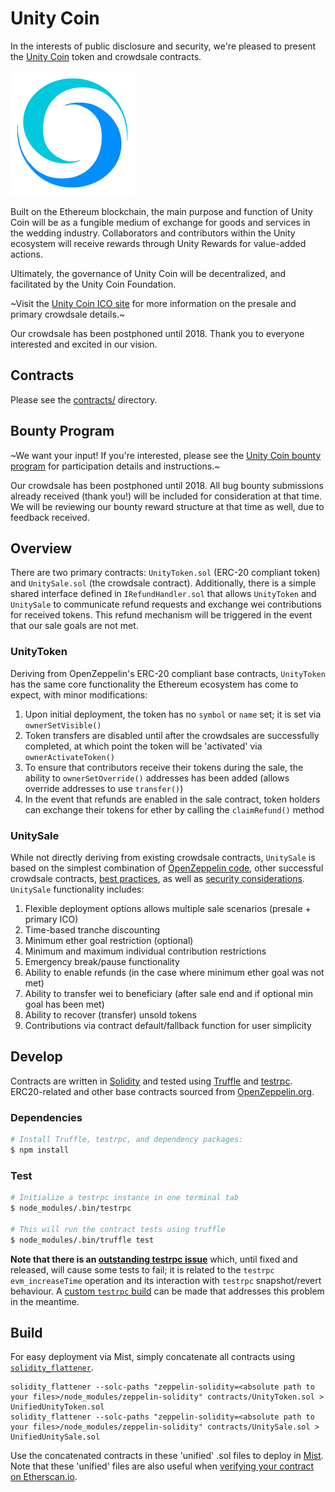 # Unity Coin
In the interests of public disclosure and security, we're pleased to present the [Unity Coin][unity coin] token and crowdsale contracts.

![Unity Coin](unitycoin-logo.png)

Built on the Ethereum blockchain, the main purpose and function of Unity Coin will be as a fungible medium of exchange for goods and services in the wedding industry. Collaborators and contributors within the Unity ecosystem will receive rewards through Unity Rewards for value-added actions.

Ultimately, the governance of Unity Coin will be decentralized, and facilitated by the Unity Coin Foundation.

~Visit the [Unity Coin ICO site][unity coin] for more information on the presale and primary crowdsale details.~

Our crowdsale has been postphoned until 2018. Thank you to everyone interested and excited in our vision.

## Contracts
Please see the [contracts/](contracts) directory.

## Bounty Program
~We want your input! If you're interested, please see the [Unity Coin bounty program][bounty program] for participation details and instructions.~

Our crowdsale has been postphoned until 2018. All bug bounty submissions already received (thank you!) will be included for consideration at that time. We will be reviewing our bounty reward structure at that time as well, due to feedback received.

## Overview
There are two primary contracts: `UnityToken.sol` (ERC-20 compliant token) and `UnitySale.sol` (the crowdsale contract). Additionally, there is a simple shared interface defined in `IRefundHandler.sol` that allows `UnityToken` and `UnitySale` to communicate refund requests and exchange wei contributions for received tokens. This refund mechanism will be triggered in the event that our sale goals are not met.

### UnityToken
Deriving from OpenZeppelin's ERC-20 compliant base contracts, `UnityToken` has the same core functionality the Ethereum ecosystem has come to expect, with minor modifications:
1. Upon initial deployment, the token has no `symbol` or `name` set; it is set via `ownerSetVisible()`
1. Token transfers are disabled until after the crowdsales are successfully completed, at which point the token will be 'activated' via `ownerActivateToken()`
1. To ensure that contributors receive their tokens during the sale, the ability to `ownerSetOverride()` addresses has been added (allows override addresses to use `transfer()`)
1. In the event that refunds are enabled in the sale contract, token holders can exchange their tokens for ether by calling the `claimRefund()` method

### UnitySale
While not directly deriving from existing crowdsale contracts, `UnitySale` is based on the simplest combination of [OpenZeppelin code][openzeppelin], other successful crowdsale contracts, [best practices][best practices], as well as [security considerations][security concerns]. `UnitySale` functionality includes:
1. Flexible deployment options allows multiple sale scenarios (presale + primary ICO)
1. Time-based tranche discounting
1. Minimum ether goal restriction (optional)
1. Minimum and maximum individual contribution restrictions
1. Emergency break/pause functionality
1. Ability to enable refunds (in the case where minimum ether goal was not met)
1. Ability to transfer wei to beneficiary (after sale end and if optional min goal has been met)
1. Ability to recover (transfer) unsold tokens
1. Contributions via contract default/fallback function for user simplicity

## Develop
Contracts are written in [Solidity][solidity] and tested using [Truffle][truffle] and [testrpc][testrpc]. ERC20-related and other base contracts sourced from [OpenZeppelin.org][openzeppelin].

### Dependencies
```bash
# Install Truffle, testrpc, and dependency packages:
$ npm install
```

### Test
```bash
# Initialize a testrpc instance in one terminal tab
$ node_modules/.bin/testrpc

# This will run the contract tests using truffle
$ node_modules/.bin/truffle test
```
**Note that there is an [outstanding testrpc issue][testrpc bug 390]** which, until fixed and released, will cause some tests to fail; it is related to the `testrpc` `evm_increaseTime` operation and its interaction with `testrpc` snapshot/revert behaviour. A [custom `testrpc` build][testrpc custom build workaround] can be made that addresses this problem in the meantime.

## Build
For easy deployment via Mist, simply concatenate all contracts using [`solidity_flattener`][solidity flattener].
```
solidity_flattener --solc-paths "zeppelin-solidity=<absolute path to your files>/node_modules/zeppelin-solidity" contracts/UnityToken.sol > UnifiedUnityToken.sol
solidity_flattener --solc-paths "zeppelin-solidity=<absolute path to your files>/node_modules/zeppelin-solidity" contracts/UnitySale.sol > UnifiedUnitySale.sol
```
Use the concatenated contracts in these 'unified' .sol files to deploy in [Mist][mist]. Note that these 'unified' files are also useful when [verifying your contract on Etherscan.io][etherscan verifycontract].

[unity coin]: https://www.unitycoin.onewed.com/
[ethereum]: https://www.ethereum.org/
[openzeppelin]: https://openzeppelin.org/
[solidity]: https://solidity.readthedocs.io/
[truffle]: http://truffleframework.com/
[testrpc]: https://github.com/ethereumjs/testrpc
[mist]: https://github.com/ethereum/mist
[solidity flattener]: https://github.com/BlockCatIO/solidity-flattener
[testrpc bug 390]: https://github.com/ethereumjs/testrpc/issues/390
[testrpc custom build workaround]: https://github.com/ethereumjs/testrpc/issues/390#issuecomment-336917098
[best practices]: http://solidity.readthedocs.io/en/develop/common-patterns.html
[security concerns]: http://solidity.readthedocs.io/en/develop/security-considerations.html
[etherscan verifycontract]: https://etherscan.io/verifyContract
[bounty program]: https://www.onewed.com/unitycoin-bounty-program/
[unitycoin whitepaper]: https://www.onewed.com/unitycoin-whitepaper/
